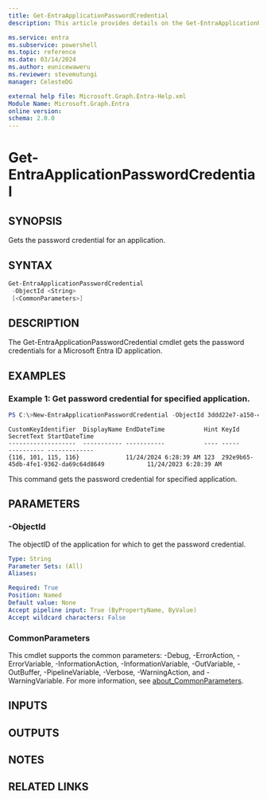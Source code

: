 ```yaml
---
title: Get-EntraApplicationPasswordCredential
description: This article provides details on the Get-EntraApplicationPasswordCredential command.

ms.service: entra
ms.subservice: powershell
ms.topic: reference
ms.date: 03/14/2024
ms.author: eunicewaweru
ms.reviewer: stevemutungi
manager: CelesteDG

external help file: Microsoft.Graph.Entra-Help.xml
Module Name: Microsoft.Graph.Entra
online version:
schema: 2.0.0
---
```


# Get-EntraApplicationPasswordCredential

## SYNOPSIS
Gets the password credential for an application.

## SYNTAX

```powershell
Get-EntraApplicationPasswordCredential 
 -ObjectId <String> 
 [<CommonParameters>]
```

## DESCRIPTION
The Get-EntraApplicationPasswordCredential cmdlet gets the password credentials for a Microsoft Entra ID application.

## EXAMPLES

### Example 1: Get password credential for specified application.
```powershell
PS C:\>New-EntraApplicationPasswordCredential -ObjectId 3ddd22e7-a150-4bb3-b100-e410dea1cb84
```

```output
CustomKeyIdentifier  DisplayName EndDateTime           Hint KeyId                                SecretText StartDateTime
-------------------  ----------- -----------           ---- -----                                ---------- -------------
{116, 101, 115, 116}             11/24/2024 6:28:39 AM 123  292e9b65-45db-4fe1-9362-da69c64d8649            11/24/2023 6:28:39 AM
```

This command gets the password credential for specified application.

## PARAMETERS

### -ObjectId
The objectID of the application for which to get the password credential.

```yaml
Type: String
Parameter Sets: (All)
Aliases:

Required: True
Position: Named
Default value: None
Accept pipeline input: True (ByPropertyName, ByValue)
Accept wildcard characters: False
```

### CommonParameters
This cmdlet supports the common parameters: -Debug, -ErrorAction, -ErrorVariable, -InformationAction, -InformationVariable, -OutVariable, -OutBuffer, -PipelineVariable, -Verbose, -WarningAction, and -WarningVariable. For more information, see [about_CommonParameters](https://go.microsoft.com/fwlink/?LinkID=113216).

## INPUTS

## OUTPUTS

## NOTES

## RELATED LINKS

